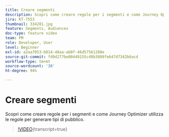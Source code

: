 ```yaml
---
title: Creare segmenti
description: Scopri come creare regole per i segmenti e come Journey Optimizer utilizza le regole per generare tipi di pubblico.
jira: KT-7553
thumbnail: 334281.jpg
feature: Segments, Audiences
doc-type: feature video
team: PM
role: Developer, User
level: Beginner
exl-id: a2aa7853-b014-48aa-ab0f-46d57561288e
source-git-commit: fd9d277be00449155c49b3809fe647d7342b6acd
workflow-type: tm+mt
source-wordcount: '38'
ht-degree: 94%

---
```


# Creare segmenti

Scopri come creare regole per i segmenti e come Journey Optimizer utilizza le regole per generare tipi di pubblico.

>[!VIDEO](https://video.tv.adobe.com/v/334281?quality=12&learn=on){transcript=true}
